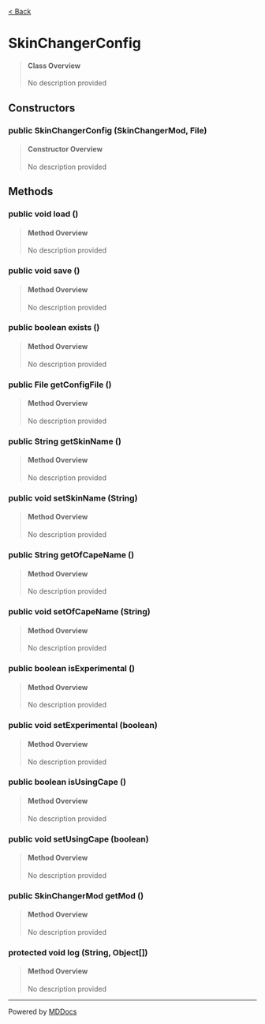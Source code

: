 [< Back](../README.md)
# SkinChangerConfig #
>#### Class Overview ####
>No description provided
## Constructors ##
### public SkinChangerConfig (SkinChangerMod, File) ###
>#### Constructor Overview ####
>No description provided
>
## Methods ##
### public void load () ###
>#### Method Overview ####
>No description provided
>
### public void save () ###
>#### Method Overview ####
>No description provided
>
### public boolean exists () ###
>#### Method Overview ####
>No description provided
>
### public File getConfigFile () ###
>#### Method Overview ####
>No description provided
>
### public String getSkinName () ###
>#### Method Overview ####
>No description provided
>
### public void setSkinName (String) ###
>#### Method Overview ####
>No description provided
>
### public String getOfCapeName () ###
>#### Method Overview ####
>No description provided
>
### public void setOfCapeName (String) ###
>#### Method Overview ####
>No description provided
>
### public boolean isExperimental () ###
>#### Method Overview ####
>No description provided
>
### public void setExperimental (boolean) ###
>#### Method Overview ####
>No description provided
>
### public boolean isUsingCape () ###
>#### Method Overview ####
>No description provided
>
### public void setUsingCape (boolean) ###
>#### Method Overview ####
>No description provided
>
### public SkinChangerMod getMod () ###
>#### Method Overview ####
>No description provided
>
### protected void log (String, Object[]) ###
>#### Method Overview ####
>No description provided
>

---
Powered by [MDDocs](https://github.com/VRCube/MDDocs)